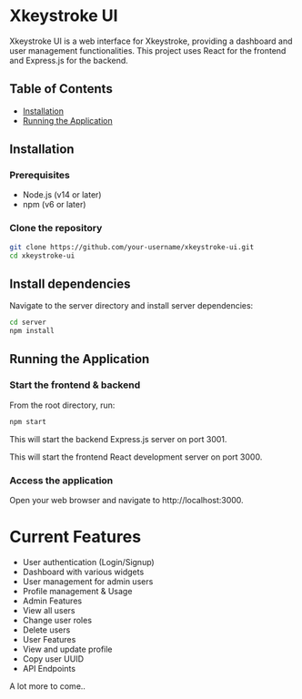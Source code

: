 # Xkeystroke UI

Xkeystroke UI is a web interface for Xkeystroke, providing a dashboard and user management functionalities. This project uses React for the frontend and Express.js for the backend.

## Table of Contents

- [Installation](#installation)
- [Running the Application](#running-the-application)

## Installation

### Prerequisites

- Node.js (v14 or later)
- npm (v6 or later)

### Clone the repository

```bash
git clone https://github.com/your-username/xkeystroke-ui.git
cd xkeystroke-ui
```

## Install dependencies
Navigate to the server directory and install server dependencies:

```bash
cd server
npm install
```

## Running the Application

### Start the frontend & backend
From the root directory, run:
```bash
npm start
```

This will start the backend Express.js server on port 3001.

This will start the frontend React development server on port 3000.

### Access the application
Open your web browser and navigate to http://localhost:3000.

# Current Features
- User authentication (Login/Signup)
- Dashboard with various widgets
- User management for admin users
- Profile management & Usage
- Admin Features
- View all users
- Change user roles
- Delete users
- User Features
- View and update profile
- Copy user UUID
- API Endpoints

A lot more to come..
